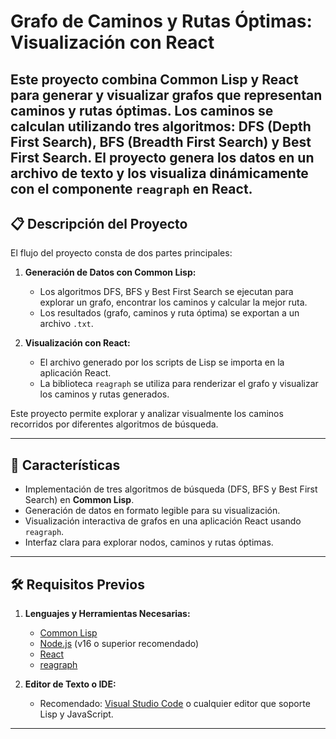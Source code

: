 # Grafo de Caminos y Rutas Óptimas: Visualización con React

Este proyecto combina **Common Lisp** y **React** para generar y visualizar grafos que representan caminos y rutas óptimas. Los caminos se calculan utilizando tres algoritmos: **DFS (Depth First Search)**, **BFS (Breadth First Search)** y **Best First Search**. El proyecto genera los datos en un archivo de texto y los visualiza dinámicamente con el componente `reagraph` en React.
---

## 📋 Descripción del Proyecto

El flujo del proyecto consta de dos partes principales:

1. **Generación de Datos con Common Lisp:**
   - Los algoritmos DFS, BFS y Best First Search se ejecutan para explorar un grafo, encontrar los caminos y calcular la mejor ruta.
   - Los resultados (grafo, caminos y ruta óptima) se exportan a un archivo `.txt`.

2. **Visualización con React:**
   - El archivo generado por los scripts de Lisp se importa en la aplicación React.
   - La biblioteca `reagraph` se utiliza para renderizar el grafo y visualizar los caminos y rutas generados.

Este proyecto permite explorar y analizar visualmente los caminos recorridos por diferentes algoritmos de búsqueda.

---

## 🚀 Características

- Implementación de tres algoritmos de búsqueda (DFS, BFS y Best First Search) en **Common Lisp**.
- Generación de datos en formato legible para su visualización.
- Visualización interactiva de grafos en una aplicación React usando `reagraph`.
- Interfaz clara para explorar nodos, caminos y rutas óptimas.

---

## 🛠️ Requisitos Previos

1. **Lenguajes y Herramientas Necesarias:**
   - [Common Lisp](https://common-lisp.net/)
   - [Node.js](https://nodejs.org/) (v16 o superior recomendado)
   - [React](https://reactjs.org/)
   - [reagraph](https://www.npmjs.com/package/reagraph)

2. **Editor de Texto o IDE:**
   - Recomendado: [Visual Studio Code](https://code.visualstudio.com/) o cualquier editor que soporte Lisp y JavaScript.

---

